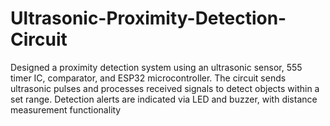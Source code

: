 # Ultrasonic-Proximity-Detection-Circuit
Designed a proximity detection system using an ultrasonic sensor, 555 timer IC, comparator, and ESP32 microcontroller. The circuit sends ultrasonic pulses and processes received signals to detect objects within a set range. Detection alerts are indicated via LED and buzzer, with distance measurement functionality
